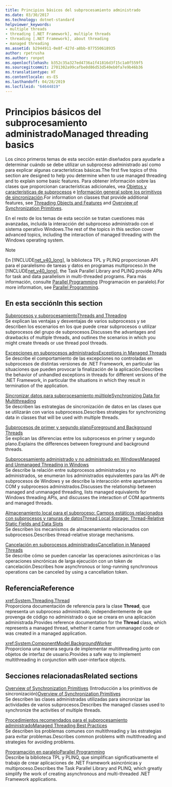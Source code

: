 ```yaml
---
title: Principios básicos del subprocesamiento administrado
ms.date: 03/30/2017
ms.technology: dotnet-standard
helpviewer_keywords:
- multiple threads
- threading [.NET Framework], multiple threads
- threading [.NET Framework], about threading
- managed threading
ms.assetid: b2944911-0e8f-427d-a8bb-077550618935
author: rpetrusha
ms.author: ronpet
ms.openlocfilehash: b352c35a327ed4736a1f41816d3f15c1a0f559f5
ms.sourcegitcommit: 2701302a99cafbe0d86d53d540eb0fa7e9b46b36
ms.translationtype: HT
ms.contentlocale: es-ES
ms.lasthandoff: 04/28/2019
ms.locfileid: "64644819"
---
```

# <a name="managed-threading-basics"></a><span data-ttu-id="d944e-102">Principios básicos del subprocesamiento administrado</span><span class="sxs-lookup"><span data-stu-id="d944e-102">Managed threading basics</span></span>

<span data-ttu-id="d944e-103">Los cinco primeros temas de esta sección están diseñados para ayudarle a determinar cuándo se debe utilizar un subproceso administrado así como para explicar algunas características básicas.</span><span class="sxs-lookup"><span data-stu-id="d944e-103">The first five topics of this section are designed to help you determine when to use managed threading and to explain some basic features.</span></span> <span data-ttu-id="d944e-104">Para obtener información sobre las clases que proporcionan características adicionales, vea [Objetos y características de subprocesos](../../../docs/standard/threading/threading-objects-and-features.md) e [Información general sobre los primitivos de sincronización](../../../docs/standard/threading/overview-of-synchronization-primitives.md).</span><span class="sxs-lookup"><span data-stu-id="d944e-104">For information on classes that provide additional features, see [Threading Objects and Features](../../../docs/standard/threading/threading-objects-and-features.md) and [Overview of Synchronization Primitives](../../../docs/standard/threading/overview-of-synchronization-primitives.md).</span></span>  
  
 <span data-ttu-id="d944e-105">En el resto de los temas de esta sección se tratan cuestiones más avanzadas, incluida la interacción del subproceso administrado con el sistema operativo Windows.</span><span class="sxs-lookup"><span data-stu-id="d944e-105">The rest of the topics in this section cover advanced topics, including the interaction of managed threading with the Windows operating system.</span></span>  
  
> [!NOTE]
>  <span data-ttu-id="d944e-106">En [!INCLUDE[net_v40_long](../../../includes/net-v40-long-md.md)], la biblioteca TPL y PLINQ proporcionan API para el paralelismo de tareas y datos en programas multiproceso.</span><span class="sxs-lookup"><span data-stu-id="d944e-106">In the [!INCLUDE[net_v40_long](../../../includes/net-v40-long-md.md)], the Task Parallel Library and PLINQ provide APIs for task and data parallelism in multi-threaded programs.</span></span> <span data-ttu-id="d944e-107">Para más información, consulte [Parallel Programming](../../../docs/standard/parallel-programming/index.md) (Programación en paralelo).</span><span class="sxs-lookup"><span data-stu-id="d944e-107">For more information, see [Parallel Programming](../../../docs/standard/parallel-programming/index.md).</span></span>  
  
## <a name="in-this-section"></a><span data-ttu-id="d944e-108">En esta sección</span><span class="sxs-lookup"><span data-stu-id="d944e-108">In this section</span></span>

 [<span data-ttu-id="d944e-109">Subprocesos y subprocesamiento</span><span class="sxs-lookup"><span data-stu-id="d944e-109">Threads and Threading</span></span>](../../../docs/standard/threading/threads-and-threading.md)  
 <span data-ttu-id="d944e-110">Se explican las ventajas y desventajas de varios subprocesos y se describen los escenarios en los que puede crear subprocesos o utilizar subprocesos del grupo de subprocesos.</span><span class="sxs-lookup"><span data-stu-id="d944e-110">Discusses the advantages and drawbacks of multiple threads, and outlines the scenarios in which you might create threads or use thread pool threads.</span></span>  
  
 [<span data-ttu-id="d944e-111">Excepciones en subprocesos administrados</span><span class="sxs-lookup"><span data-stu-id="d944e-111">Exceptions in Managed Threads</span></span>](../../../docs/standard/threading/exceptions-in-managed-threads.md)  
 <span data-ttu-id="d944e-112">Se describe el comportamiento de las excepciones no controladas en subprocesos de distintas versiones de .NET Framework, en particular las situaciones que pueden provocar la finalización de la aplicación.</span><span class="sxs-lookup"><span data-stu-id="d944e-112">Describes the behavior of unhandled exceptions in threads for different versions of the .NET Framework, in particular the situations in which they result in termination of the application.</span></span>  
  
 [<span data-ttu-id="d944e-113">Sincronizar datos para subprocesamiento múltiple</span><span class="sxs-lookup"><span data-stu-id="d944e-113">Synchronizing Data for Multithreading</span></span>](../../../docs/standard/threading/synchronizing-data-for-multithreading.md)  
 <span data-ttu-id="d944e-114">Se describen las estrategias de sincronización de datos en las clases que se utilizarán con varios subprocesos.</span><span class="sxs-lookup"><span data-stu-id="d944e-114">Describes strategies for synchronizing data in classes that will be used with multiple threads.</span></span>  
  
 [<span data-ttu-id="d944e-115">Subprocesos de primer y segundo plano</span><span class="sxs-lookup"><span data-stu-id="d944e-115">Foreground and Background Threads</span></span>](../../../docs/standard/threading/foreground-and-background-threads.md)  
 <span data-ttu-id="d944e-116">Se explican las diferencias entre los subprocesos en primer y segundo plano.</span><span class="sxs-lookup"><span data-stu-id="d944e-116">Explains the differences between foreground and background threads.</span></span>  
  
 [<span data-ttu-id="d944e-117">Subprocesamiento administrado y no administrado en Windows</span><span class="sxs-lookup"><span data-stu-id="d944e-117">Managed and Unmanaged Threading in Windows</span></span>](../../../docs/standard/threading/managed-and-unmanaged-threading-in-windows.md)  
 <span data-ttu-id="d944e-118">Se describe la relación entre subprocesos administrados y no administrados, se enumeran los administrados equivalentes para las API de subprocesos de Windows y se describe la interacción entre apartamentos COM y subprocesos administrados.</span><span class="sxs-lookup"><span data-stu-id="d944e-118">Discusses the relationship between managed and unmanaged threading, lists managed equivalents for Windows threading APIs, and discusses the interaction of COM apartments and managed threads.</span></span>  
  
 [<span data-ttu-id="d944e-119">Almacenamiento local para el subproceso: Campos estáticos relacionados con subprocesos y ranuras de datos</span><span class="sxs-lookup"><span data-stu-id="d944e-119">Thread Local Storage: Thread-Relative Static Fields and Data Slots</span></span>](../../../docs/standard/threading/thread-local-storage-thread-relative-static-fields-and-data-slots.md)  
 <span data-ttu-id="d944e-120">Se describen los mecanismos de almacenamiento relacionados con subprocesos.</span><span class="sxs-lookup"><span data-stu-id="d944e-120">Describes thread-relative storage mechanisms.</span></span>  
  
 [<span data-ttu-id="d944e-121">Cancelación en subprocesos administrados</span><span class="sxs-lookup"><span data-stu-id="d944e-121">Cancellation in Managed Threads</span></span>](../../../docs/standard/threading/cancellation-in-managed-threads.md)  
 <span data-ttu-id="d944e-122">Se describe cómo se pueden cancelar las operaciones asincrónicas o las operaciones sincrónicas de larga ejecución con un token de cancelación.</span><span class="sxs-lookup"><span data-stu-id="d944e-122">Describes how asynchronous or long-running synchronous operations can be canceled by using a cancellation token.</span></span>  
  
## <a name="reference"></a><span data-ttu-id="d944e-123">Referencia</span><span class="sxs-lookup"><span data-stu-id="d944e-123">Reference</span></span>

 <xref:System.Threading.Thread>  
 <span data-ttu-id="d944e-124">Proporciona documentación de referencia para la clase **Thread**, que representa un subproceso administrado, independientemente de que provenga de código no administrado o que se creara en una aplicación administrada.</span><span class="sxs-lookup"><span data-stu-id="d944e-124">Provides reference documentation for the **Thread** class, which represents a managed thread, whether it came from unmanaged code or was created in a managed application.</span></span>  
  
 <xref:System.ComponentModel.BackgroundWorker>  
 <span data-ttu-id="d944e-125">Proporciona una manera segura de implementar multithreading junto con objetos de interfaz de usuario.</span><span class="sxs-lookup"><span data-stu-id="d944e-125">Provides a safe way to implement multithreading in conjunction with user-interface objects.</span></span>  
  
## <a name="related-sections"></a><span data-ttu-id="d944e-126">Secciones relacionadas</span><span class="sxs-lookup"><span data-stu-id="d944e-126">Related sections</span></span>

 <span data-ttu-id="d944e-127">[Overview of Synchronization Primitives](../../../docs/standard/threading/overview-of-synchronization-primitives.md) (Introducción a los primitivos de sincronización)</span><span class="sxs-lookup"><span data-stu-id="d944e-127">[Overview of Synchronization Primitives](../../../docs/standard/threading/overview-of-synchronization-primitives.md)</span></span>  
 <span data-ttu-id="d944e-128">Se describen las clases administradas utilizadas para sincronizar las actividades de varios subprocesos.</span><span class="sxs-lookup"><span data-stu-id="d944e-128">Describes the managed classes used to synchronize the activities of multiple threads.</span></span>  
  
 [<span data-ttu-id="d944e-129">Procedimientos recomendados para el subprocesamiento administrado</span><span class="sxs-lookup"><span data-stu-id="d944e-129">Managed Threading Best Practices</span></span>](../../../docs/standard/threading/managed-threading-best-practices.md)  
 <span data-ttu-id="d944e-130">Se describen los problemas comunes con multithreading y las estrategias para evitar problemas.</span><span class="sxs-lookup"><span data-stu-id="d944e-130">Describes common problems with multithreading and strategies for avoiding problems.</span></span>  
  
 [<span data-ttu-id="d944e-131">Programación en paralelo</span><span class="sxs-lookup"><span data-stu-id="d944e-131">Parallel Programming</span></span>](../../../docs/standard/parallel-programming/index.md)  
 <span data-ttu-id="d944e-132">Describe la biblioteca TPL y PLINQ, que simplifican significativamente el trabajo de crear aplicaciones de .NET Framework asincrónicas y multiproceso.</span><span class="sxs-lookup"><span data-stu-id="d944e-132">Describes the Task Parallel Library and PLINQ, which greatly simplify the work of creating asynchronous and multi-threaded .NET Framework applications.</span></span>

